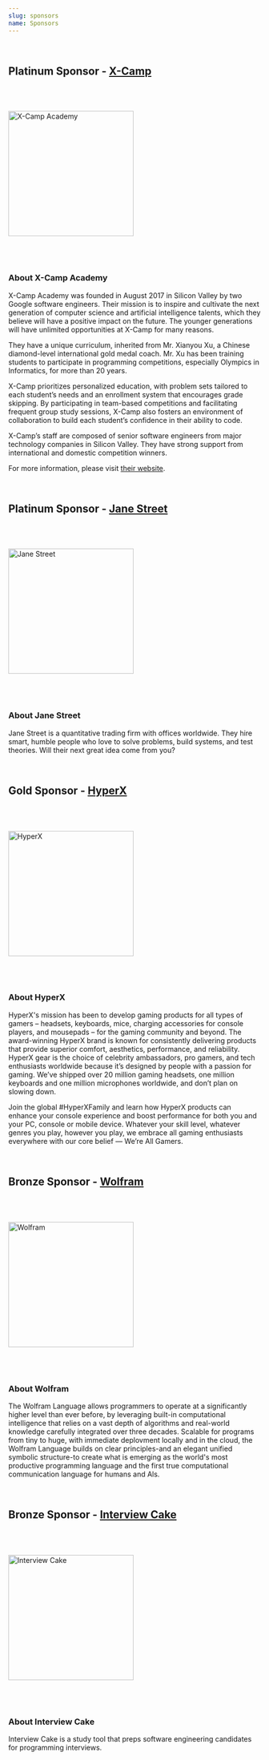 ```yaml
---
slug: sponsors
name: Sponsors
---
```


<br>

## Platinum Sponsor - <a href="https://x-camp.academy" target="_blank">X-Camp</a>

<a href="https://x-camp.academy"><img src="/images/partners/xcamp.png" alt="X-Camp Academy" style="width: 250px; margin-top: 50px; margin-bottom: 50px;"></a>

### About X-Camp Academy

X-Camp Academy was founded in August 2017 in Silicon Valley by two Google software
engineers. Their mission is to inspire and cultivate the next generation of computer science and artificial intelligence talents, which  they believe will have a positive impact on the future. The younger generations will have unlimited opportunities at X-Camp for many reasons.

They have a unique curriculum, inherited from Mr. Xianyou Xu, a Chinese diamond-level international gold medal coach. Mr. Xu has been training students to participate in programming competitions, especially Olympics in Informatics, for more than 20 years.

X-Camp prioritizes personalized education, with problem sets tailored to each student’s needs and an enrollment system that encourages grade skipping. By participating in team-based competitions and facilitating frequent group study sessions, X-Camp also fosters an environment of collaboration to build each student’s confidence in their ability to code.

X-Camp’s staff are composed of senior software engineers from major technology companies in Silicon Valley. They have strong support from international and domestic competition winners.

For more information, please visit <a href="https://x-camp.academy" target="_blank">their website</a>.

<br>

## Platinum Sponsor - <a href="https://www.janestreet.com" target="_blank">Jane Street</a>

<a href="https://www.janestreet.com" target="_blank"><img src="/images/partners/janestreet.png" alt="Jane Street" style="width: 250px; margin-top: 50px; margin-bottom: 50px;"></a>

### About Jane Street

Jane Street is a quantitative trading firm with offices worldwide. They hire smart, humble people who love to solve problems, build systems, and test theories. Will their next great idea come from you?

<br>

## Gold Sponsor - <a href="https://hyperx.com" target="_blank">HyperX</a>

<a href="https://hyperx.com"><img src="/images/partners/hyperx.png" alt="HyperX" style="width: 250px; margin-top: 50px; margin-bottom: 50px;"></a>

### About HyperX

HyperX's mission has been to develop gaming products for all types of gamers – headsets, keyboards, mice, charging accessories for console players, and mousepads – for the gaming community and beyond. The award-winning HyperX brand is known for consistently delivering products that provide superior comfort, aesthetics, performance, and reliability. HyperX gear is the choice of celebrity ambassadors, pro gamers, and tech enthusiasts worldwide because it’s designed by people with a passion for gaming. We’ve shipped over 20 million gaming headsets, one million keyboards and one million microphones worldwide, and don’t plan on slowing down.

Join the global #HyperXFamily and learn how HyperX products can enhance your console experience and boost performance for both you and your PC, console or mobile device. Whatever your skill level, whatever genres you play, however you play, we embrace all gaming enthusiasts everywhere with our core belief — We’re All Gamers.

<br>


## Bronze Sponsor - <a href="https://www.wolfram.com" target="_blank">Wolfram</a>

<a href="https://www.wolfram.com" target="_blank"><img src="/images/partners/wolfram.png" alt="Wolfram" style="width: 250px; margin-top: 50px; margin-bottom: 50px;"></a>

### About Wolfram

The Wolfram Language allows programmers to operate at a significantly higher level than ever before, by leveraging built-in computational intelligence that relies on a vast depth of algorithms and real-world knowledge carefully integrated over three decades. Scalable for programs from tiny to huge, with immediate deplovment locally and in the cloud, the Wolfram Language builds on clear principles-and an elegant unified symbolic structure-to create what is emerging as the world's most productive programming language and the first true computational communication language for humans and Als.

<br>

## Bronze Sponsor - <a href="https://www.interviewcake.com" target="_blank">Interview Cake</a>

<a href="https://www.interviewcake.com" target="_blank"><img src="/images/partners/interviewcake.png" alt="Interview Cake" style="width: 250px; margin-top: 50px; margin-bottom: 50px;"></a>

### About Interview Cake

Interview Cake is a study tool that preps software engineering candidates for programming interviews.

<br>
